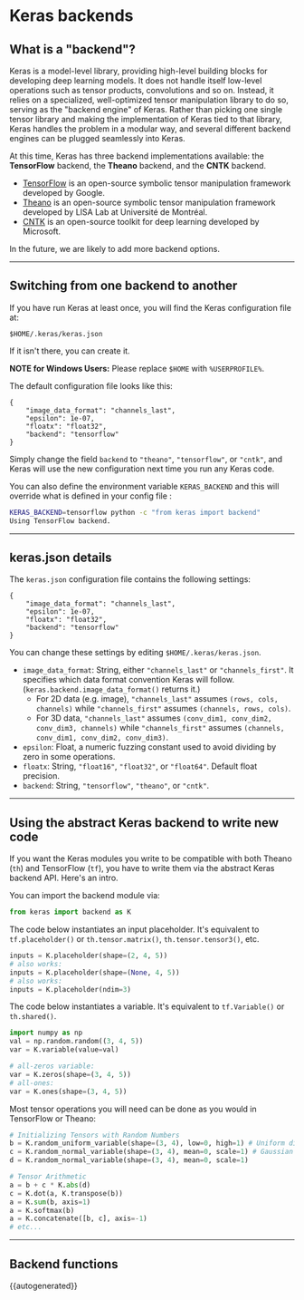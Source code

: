# Keras backends

## What is a "backend"?

Keras is a model-level library, providing high-level building blocks for developing deep learning models. It does not handle itself low-level operations such as tensor products, convolutions and so on. Instead, it relies on a specialized, well-optimized tensor manipulation library to do so, serving as the "backend engine" of Keras. Rather than picking one single tensor library and making the implementation of Keras tied to that library, Keras handles the problem in a modular way, and several different backend engines can be plugged seamlessly into Keras.

At this time, Keras has three backend implementations available: the **TensorFlow** backend, the **Theano** backend, and the **CNTK** backend.

- [TensorFlow](http://www.tensorflow.org/) is an open-source symbolic tensor manipulation framework developed by Google.
- [Theano](http://deeplearning.net/software/theano/) is an open-source symbolic tensor manipulation framework developed by LISA Lab at Université de Montréal.
- [CNTK](https://www.microsoft.com/en-us/cognitive-toolkit/) is an open-source toolkit for deep learning developed by Microsoft.

In the future, we are likely to add more backend options.

----

## Switching from one backend to another

If you have run Keras at least once, you will find the Keras configuration file at:

`$HOME/.keras/keras.json`

If it isn't there, you can create it.

**NOTE for Windows Users:** Please replace `$HOME` with `%USERPROFILE%`.

The default configuration file looks like this:

```
{
    "image_data_format": "channels_last",
    "epsilon": 1e-07,
    "floatx": "float32",
    "backend": "tensorflow"
}
```

Simply change the field `backend` to `"theano"`, `"tensorflow"`, or `"cntk"`, and Keras will use the new configuration next time you run any Keras code.

You can also define the environment variable ``KERAS_BACKEND`` and this will
override what is defined in your config file :

```bash
KERAS_BACKEND=tensorflow python -c "from keras import backend"
Using TensorFlow backend.
```

----

## keras.json details


The `keras.json` configuration file contains the following settings:

```
{
    "image_data_format": "channels_last",
    "epsilon": 1e-07,
    "floatx": "float32",
    "backend": "tensorflow"
}
```

You can change these settings by editing `$HOME/.keras/keras.json`. 

* `image_data_format`: String, either `"channels_last"` or `"channels_first"`. It specifies which data format convention Keras will follow. (`keras.backend.image_data_format()` returns it.)
  - For 2D data (e.g. image), `"channels_last"` assumes `(rows, cols, channels)` while `"channels_first"` assumes `(channels, rows, cols)`. 
  - For 3D data, `"channels_last"` assumes `(conv_dim1, conv_dim2, conv_dim3, channels)` while `"channels_first"` assumes `(channels, conv_dim1, conv_dim2, conv_dim3)`.
* `epsilon`: Float, a numeric fuzzing constant used to avoid dividing by zero in some operations.
* `floatx`: String, `"float16"`, `"float32"`, or `"float64"`. Default float precision.
* `backend`: String, `"tensorflow"`, `"theano"`, or `"cntk"`.

----

## Using the abstract Keras backend to write new code

If you want the Keras modules you write to be compatible with both Theano (`th`) and TensorFlow (`tf`), you have to write them via the abstract Keras backend API. Here's an intro.

You can import the backend module via:
```python
from keras import backend as K
```

The code below instantiates an input placeholder. It's equivalent to `tf.placeholder()` or `th.tensor.matrix()`, `th.tensor.tensor3()`, etc.

```python
inputs = K.placeholder(shape=(2, 4, 5))
# also works:
inputs = K.placeholder(shape=(None, 4, 5))
# also works:
inputs = K.placeholder(ndim=3)
```

The code below instantiates a variable. It's equivalent to `tf.Variable()` or `th.shared()`.

```python
import numpy as np
val = np.random.random((3, 4, 5))
var = K.variable(value=val)

# all-zeros variable:
var = K.zeros(shape=(3, 4, 5))
# all-ones:
var = K.ones(shape=(3, 4, 5))
```

Most tensor operations you will need can be done as you would in TensorFlow or Theano:

```python
# Initializing Tensors with Random Numbers
b = K.random_uniform_variable(shape=(3, 4), low=0, high=1) # Uniform distribution
c = K.random_normal_variable(shape=(3, 4), mean=0, scale=1) # Gaussian distribution
d = K.random_normal_variable(shape=(3, 4), mean=0, scale=1)

# Tensor Arithmetic
a = b + c * K.abs(d)
c = K.dot(a, K.transpose(b))
a = K.sum(b, axis=1)
a = K.softmax(b)
a = K.concatenate([b, c], axis=-1)
# etc...
```

----

## Backend functions


{{autogenerated}}





